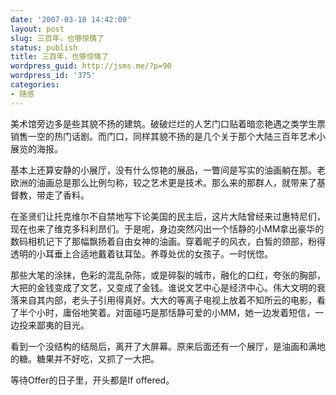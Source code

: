 ```yaml
---
date: '2007-03-10 14:42:00'
layout: post
slug: 三百年，也够惊情了
status: publish
title: 三百年，也够惊情了
wordpress_guid: http://jsms.me/?p=90
wordpress_id: '375'
categories:
- 随感
---
```


美术馆旁边多是些其貌不扬的建筑。破破烂烂的人艺门口贴着暗恋艳遇之类学生票销售一空的热门话剧。而门口，同样其貌不扬的是几个关于那个大陆三百年艺术小展览的海报。


基本上还算安静的小展厅，没有什么惊艳的展品，一瞥间是写实的油画躺在那。老欧洲的油画总是那么比例匀称，较之艺术更是技术。那么来的那群人，就带来了基督教，带走了香料。


在圣贤们让托克维尔不自禁地写下论美国的民主后，这片大陆曾经来过惠特尼们，现在也来了维克多科利昂们。于是呢，身边突然闪出一个恬静的小MM拿出豪华的数码相机记下了那幅飘扬着自由女神的油画。穿着昵子的风衣，白皙的颈部，粉得透明的小耳垂上合适地戴着钛耳坠。养尊处优的女孩子。一时恍惚。


那些大笔的涂抹，色彩的混乱杂陈，或是碎裂的城市，融化的口红，夸张的胸部，大把的金钱变成了文艺，又变成了金钱。谁说文艺中心是经济中心。伟大文明的衰落来自其内部，老头子引用得真好。大大的等离子电视上放着不知所云的电影，看了半个小时，庸俗地笑着。对面碰巧是那恬静可爱的小MM，她一边发着短信，一边投来鄙夷的目光。


看到一个没结构的结局后，离开了大屏幕。原来后面还有一个展厅，是油画和满地的糖。糖果并不好吃，又抓了一大把。


等待Offer的日子里，开头都是If offered。
